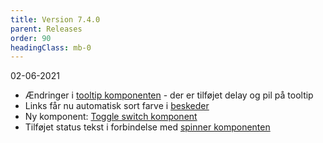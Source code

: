 ```yaml
---
title: Version 7.4.0
parent: Releases
order: 90
headingClass: mb-0
---
```


<p class="small-text mt-0">02-06-2021</p>

- Ændringer i <a href="/komponenter/tooltip/">tooltip komponenten</a> - der er tilføjet delay og pil på tooltip
- Links får nu automatisk sort farve i <a href="/komponenter/beskeder/">beskeder</a>
- Ny komponent: <a href="/komponenter/toggle/">Toggle switch komponent</a>
- Tilføjet status tekst i forbindelse med <a href="/komponenter/spinner/">spinner komponenten</a>